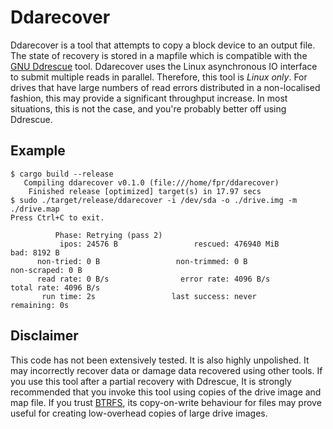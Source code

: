 # Ddarecover

Ddarecover is a tool that attempts to copy a block device to an output file.
The state of recovery is stored in a mapfile which is compatible with the [GNU
Ddrescue](https://www.gnu.org/software/ddrescue/) tool. Ddarecover uses the
Linux asynchronous IO interface to submit multiple reads in parallel.
Therefore, this tool is *Linux only*. For drives that have large numbers of
read errors distributed in a non-localised fashion, this may provide a
significant throughput increase. In most situations, this is not the case, and
you're probably better off using Ddrescue.

## Example

```
$ cargo build --release
   Compiling ddarecover v0.1.0 (file:///home/fpr/ddarecover)
    Finished release [optimized] target(s) in 17.97 secs
$ sudo ./target/release/ddarecover -i /dev/sda -o ./drive.img -m ./drive.map 
Press Ctrl+C to exit.

          Phase: Retrying (pass 2)
           ipos: 24576 B                 rescued: 476940 MiB                  bad: 8192 B         
      non-tried: 0 B                 non-trimmed: 0 B                 non-scraped: 0 B            
      read rate: 0 B/s                error rate: 4096 B/s             total rate: 4096 B/s       
       run time: 2s                 last success: never                 remaining: 0s             
```

## Disclaimer

This code has not been extensively tested. It is also highly unpolished. It may
incorrectly recover data or damage data recovered using other tools. If you use
this tool after a partial recovery with Ddrescue, It is strongly recommended
that you invoke this tool using copies of the drive image and map file. If you
trust [BTRFS](https://btrfs.wiki.kernel.org/index.php/Main_Page), its
copy-on-write behaviour for files may prove useful for creating low-overhead
copies of large drive images.
